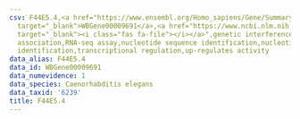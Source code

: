 ```yaml
---
csv: F44E5.4,<a href="https://www.ensembl.org/Homo_sapiens/Gene/Summary?db=core;g=WBGene00009691"
  target="_blank">WBGene00009691</a>,<a href="https://www.ncbi.nlm.nih.gov/pubmed/27496166"
  target="_blank"><i class="fas fa-file"></i></a>",genetic interference,functional
  association,RNA-seq assay,nucleotide sequence identification,nucleotide sequence
  identification,transcriptional regulation,up-regulates activity
data_alias: F44E5.4
data_id: WBGene00009691
data_numevidence: 1
data_species: Caenorhabditis elegans
data_taxid: '6239'
title: F44E5.4
---
```

